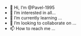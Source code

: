 - 👋 Hi, I’m @Pavel-1995
- 👀 I’m interested in all...
- 🌱 I’m currently learning ...
- 💞️ I’m looking to collaborate on ...
- 📫 How to reach me ...

<!---
Pavel-1995/Pavel-1995 is a ✨ special ✨ repository because its `README.md` (this file) appears on your GitHub profile.
You can click the Preview link to take a look at your changes.
--->
